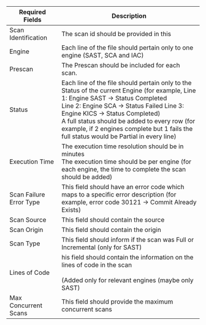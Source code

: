 | Required Fields         | Description                                                                                                                                                                                                                                                                                                                                                               |
| ----------------------- | ------------------------------------------------------------------------------------------------------------------------------------------------------------------------------------------------------------------------------------------------------------------------------------------------------------------------------------------------------------------------- |
| Scan Identification     | The scan id should be provided in this                                                                                                                                                                                                                                                                                                                                    |
| Engine                  | Each line of the file should pertain only to one engine (SAST, SCA and IAC)                                                                                                                                                                                                                                                                                               |
| Prescan                 | The Prescan should be included for each scan.                                                                                                                                                                                                                                                                                                                             |
| Status                  | Each line of the file should pertain only to the Status of the current Engine (for example, Line 1: Engine SAST → Status Completed<br>Line 2: Engine SCA → Status Failed            Line 3: Engine KICS → Status Completed)<br>A full status should be added to every row (for example, if 2 engines complete but 1 fails the full status would be Partial in every line) |
| Execution Time          | The execution time resolution should be in minutes<br>The execution time should be per engine (for each engine, the time to complete the scan should be added)                                                                                                                                                                                                            |
| Scan Failure Error Type | This field should have an error code which maps to a specific error description (for example,  error code 30121 → Commit Already Exists)                                                                                                                                                                                                                                  |
| Scan Source             | This field should contain the source                                                                                                                                                                                                                                                                                                                                      |
| Scan Origin             | This field should contain the origin                                                                                                                                                                                                                                                                                                                                      |
| Scan Type               | This field should inform if the scan was Full or Incremental (only for SAST)                                                                                                                                                                                                                                                                                              |
| Lines of Code           | his field should contain the information on the lines of code in the scan<br><br>(Added only for relevant engines (maybe only SAST)                                                                                                                                                                                                                                       |
| Max Concurrent Scans    | This field should provide the maximum concurrent scans                                                                                                                                                                                                                                                                                                                    |
